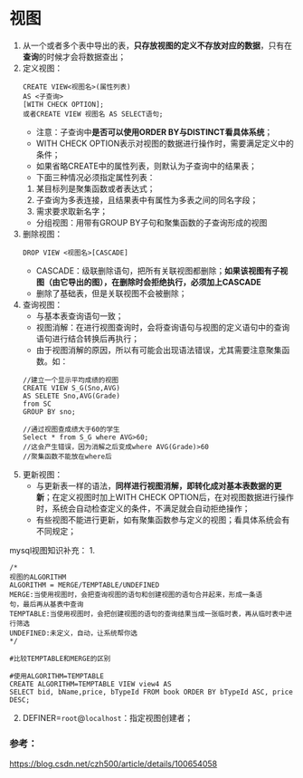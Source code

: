 # 视图
1. 从一个或者多个表中导出的表，**只存放视图的定义不存放对应的数据**，只有在**查询**的时候才会将数据查出；
2. 定义视图：
    ```
    CREATE VIEW<视图名>(属性列表)
    AS <子查询>
    [WITH CHECK OPTION];
    或者CREATE VIEW 视图名 AS SELECT语句;
    ```
    * 注意：子查询中**是否可以使用ORDER BY与DISTINCT看具体系统**；
    * WITH CHECK OPTION表示对视图的数据进行操作时，需要满足定义中的条件；
    * 如果省略CREATE中的属性列表，则默认为子查询中的结果表；
    * 下面三种情况必须指定属性列表：
    1. 某目标列是聚集函数或者表达式；
    2. 子查询为多表连接，且结果表中有属性为多表之间的同名字段；
    3. 需求要求取新名字；
    * 分组视图：用带有GROUP BY子句和聚集函数的子查询形成的视图
3. 删除视图：
    ```
    DROP VIEW <视图名>[CASCADE]
    ```
    * CASCADE：级联删除语句，把所有关联视图都删除；**如果该视图有子视图（由它导出的图），在删除时会拒绝执行，必须加上CASCADE**
    * 删除了基础表，但是关联视图不会被删除；
4. 查询视图：
    * 与基本表查询语句一致；
    * 视图消解：在进行视图查询时，会将查询语句与视图的定义语句中的查询语句进行结合转换后再执行；
    * 由于视图消解的原因，所以有可能会出现语法错误，尤其需要注意聚集函数。如：
    ```
    //建立一个显示平均成绩的视图
    CREATE VIEW S_G(Sno,AVG) 
    AS SELETE Sno,AVG(Grade)
    from SC
    GROUP BY sno;

    //通过视图查成绩大于60的学生
    Select * from S_G where AVG>60;
    //这会产生错误，因为消解之后变成where AVG(Grade)>60
    //聚集函数不能放在where后
    ```
5. 更新视图：
    * 与更新表一样的语法，**同样进行视图消解，即转化成对基本表数据的更新**；在定义视图时加上WITH CHECK OPTION后，在对视图数据进行操作时，系统会自动检查定义的条件，不满足就会自动拒绝操作；
    * 有些视图不能进行更新，如有聚集函数参与定义的视图；看具体系统会有不同规定；

mysql视图知识补充：
1. 
```
/*
视图的ALGORITHM
ALGORITHM = MERGE/TEMPTABLE/UNDEFINED
MERGE:当使用视图时，会把查询视图的语句和创建视图的语句合并起来，形成一条语
句，最后再从基表中查询
TEMPTABLE:当使用视图时，会把创建视图的语句的查询结果当成一张临时表，再从临时表中进行筛选
UNDEFINED:未定义，自动，让系统帮你选
*/
 
#比较TEMPTABLE和MERGE的区别
 
#使用ALGORITHM=TEMPTABLE
CREATE ALGORITHM=TEMPTABLE VIEW view4 AS
SELECT bid, bName,price, bTypeId FROM book ORDER BY bTypeId ASC, price DESC;
```
2. DEFINER=`root`@`localhost`：指定视图创建者；
### 参考：
https://blog.csdn.net/czh500/article/details/100654058